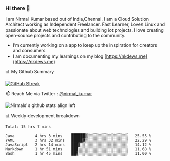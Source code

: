 ### Hi there 👋

 I am Nirmal Kumar based out of India,Chennai. I am a Cloud Solution Architect working as Independent Freelancer. Fast Learner, Loves Linux and passionate about web technologies and building iot projects. I love creating open-source projects and contributing to the community.

- I’m currently working on a app to keep up the inspiration for creators and consumers.
- I am documenting my learnings on my blog [https://nkdews.me](https://nkdews.me)


📊 My Github Summary

[![GitHub Streak](https://github-readme-streak-stats.herokuapp.com?user=nk-gears&theme=dark&hide_border=true&date_format=M%20j%5B%2C%20Y%5D)](https://git.io/streak-stats)


📫 Reach Me via  Twitter : [@nirmal_kumar](https://twitter.com/nirmal_kumar)

![Nirmals's github stats align left](https://github-readme-stats.vercel.app/api?username=nk-gears&show_icons=true)


📊 Weekly development breakdown

<!--START_SECTION:waka-->
```text
Total: 15 hrs 7 mins

Java         4 hrs 3 mins    ██████▒░░░░░░░░░░░░░░░░░░   25.55 % 
YAML         3 hrs 32 mins   █████▓░░░░░░░░░░░░░░░░░░░   22.29 % 
JavaScript   2 hrs 14 mins   ███▓░░░░░░░░░░░░░░░░░░░░░   14.12 % 
Markdown     1 hr 51 mins    ███░░░░░░░░░░░░░░░░░░░░░░   11.68 % 
Bash         1 hr 45 mins    ██▓░░░░░░░░░░░░░░░░░░░░░░   11.00 % 
```
<!--END_SECTION:waka-->


